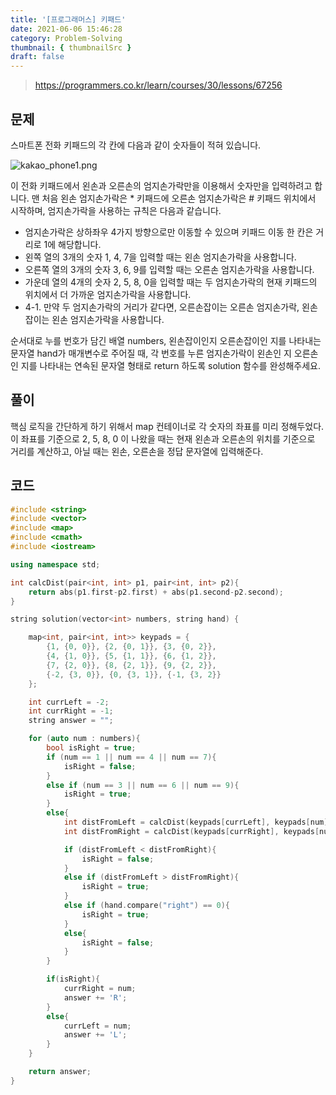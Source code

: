 ```yaml
---
title: '[프로그래머스] 키패드'
date: 2021-06-06 15:46:28
category: Problem-Solving
thumbnail: { thumbnailSrc }
draft: false
---
```


> https://programmers.co.kr/learn/courses/30/lessons/67256

## 문제

스마트폰 전화 키패드의 각 칸에 다음과 같이 숫자들이 적혀 있습니다.

![kakao_phone1.png](https://grepp-programmers.s3.ap-northeast-2.amazonaws.com/files/production/4b69a271-5f4a-4bf4-9ebf-6ebed5a02d8d/kakao_phone1.png)

이 전화 키패드에서 왼손과 오른손의 엄지손가락만을 이용해서 숫자만을 입력하려고 합니다.
맨 처음 왼손 엄지손가락은 \* 키패드에 오른손 엄지손가락은 # 키패드 위치에서 시작하며, 엄지손가락을 사용하는 규칙은 다음과 같습니다.

- 엄지손가락은 상하좌우 4가지 방향으로만 이동할 수 있으며 키패드 이동 한 칸은 거리로 1에 해당합니다.
- 왼쪽 열의 3개의 숫자 1, 4, 7을 입력할 때는 왼손 엄지손가락을 사용합니다.
- 오른쪽 열의 3개의 숫자 3, 6, 9를 입력할 때는 오른손 엄지손가락을 사용합니다.
- 가운데 열의 4개의 숫자 2, 5, 8, 0을 입력할 때는 두 엄지손가락의 현재 키패드의 위치에서 더 가까운 엄지손가락을 사용합니다.
- 4-1. 만약 두 엄지손가락의 거리가 같다면, 오른손잡이는 오른손 엄지손가락, 왼손잡이는 왼손 엄지손가락을 사용합니다.

순서대로 누를 번호가 담긴 배열 numbers, 왼손잡이인지 오른손잡이인 지를 나타내는 문자열 hand가 매개변수로 주어질 때, 각 번호를 누른 엄지손가락이 왼손인 지 오른손인 지를 나타내는 연속된 문자열 형태로 return 하도록 solution 함수를 완성해주세요.

## 풀이

핵심 로직을 간단하게 하기 위해서 map 컨테이너로 각 숫자의 좌표를 미리 정해두었다. 이 좌표를 기준으로 2, 5, 8, 0 이 나왔을 때는 현재 왼손과 오른손의 위치를 기준으로 거리를 계산하고, 아닐 때는 왼손, 오른손을 정답 문자열에 입력해준다.

## 코드

```cpp
#include <string>
#include <vector>
#include <map>
#include <cmath>
#include <iostream>

using namespace std;

int calcDist(pair<int, int> p1, pair<int, int> p2){
    return abs(p1.first-p2.first) + abs(p1.second-p2.second);
}

string solution(vector<int> numbers, string hand) {

    map<int, pair<int, int>> keypads = {
        {1, {0, 0}}, {2, {0, 1}}, {3, {0, 2}},
        {4, {1, 0}}, {5, {1, 1}}, {6, {1, 2}},
        {7, {2, 0}}, {8, {2, 1}}, {9, {2, 2}},
        {-2, {3, 0}}, {0, {3, 1}}, {-1, {3, 2}}
    };

    int currLeft = -2;
    int currRight = -1;
    string answer = "";

    for (auto num : numbers){
        bool isRight = true;
        if (num == 1 || num == 4 || num == 7){
            isRight = false;
        }
        else if (num == 3 || num == 6 || num == 9){
            isRight = true;
        }
        else{
            int distFromLeft = calcDist(keypads[currLeft], keypads[num]);
            int distFromRight = calcDist(keypads[currRight], keypads[num]);

            if (distFromLeft < distFromRight){
                isRight = false;
            }
            else if (distFromLeft > distFromRight){
                isRight = true;
            }
            else if (hand.compare("right") == 0){
                isRight = true;
            }
            else{
                isRight = false;
            }
        }

        if(isRight){
            currRight = num;
            answer += 'R';
        }
        else{
            currLeft = num;
            answer += 'L';
        }
    }

    return answer;
}
```
